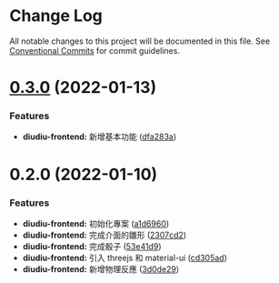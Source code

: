# Change Log

All notable changes to this project will be documented in this file.
See [Conventional Commits](https://conventionalcommits.org) for commit guidelines.

# [0.3.0](https://github.com/marco79423/mysite-frontend/compare/diudiu-frontend@0.2.0...diudiu-frontend@0.3.0) (2022-01-13)


### Features

* **diudiu-frontend:** 新增基本功能 ([dfa283a](https://github.com/marco79423/mysite-frontend/commit/dfa283a06e2695cd9b3bb430f81b67a56bcf1a7d))





# 0.2.0 (2022-01-10)


### Features

* **diudiu-frontend:** 初始化專案 ([a1d6960](https://github.com/marco79423/mysite-frontend/commit/a1d69606b2195bf88a31daccd4cc4ca1114e8de8))
* **diudiu-frontend:** 完成介面的雛形 ([2307cd2](https://github.com/marco79423/mysite-frontend/commit/2307cd28023b51f7b9ec9e20ebf4af0223b01335))
* **diudiu-frontend:** 完成骰子 ([53e41d9](https://github.com/marco79423/mysite-frontend/commit/53e41d90f1a9164f4000bf00a73aaf8ac3999276))
* **diudiu-frontend:** 引入 threejs 和 material-ui ([cd305ad](https://github.com/marco79423/mysite-frontend/commit/cd305ad3f6bcbc54728b8bdf267999c4d52b4a94))
* **diudiu-frontend:** 新增物理反應 ([3d0de29](https://github.com/marco79423/mysite-frontend/commit/3d0de2951d2bbc4c168624f941bde0bbaa7a1025))
